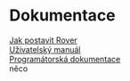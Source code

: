 # Dokumentace
[Jak postavit Rover](HowTo/index.html)   
[Uživatelský manuál](UsrMan/index.html)  
[Programátorská dokumentace](ProgDoc/index.html)   
něco
